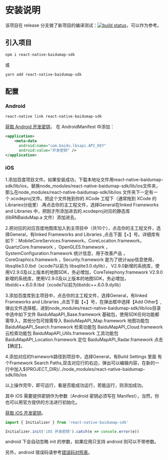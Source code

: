 # 安装说明
该项目在 release 分支做了新项目的编译测试：[![build status][build-badge]][build]，可以作为参考。

## 引入项目
```bash
npm i react-native-baidumap-sdk
```
或
```bash
yarn add react-native-baidumap-sdk
```

## 配置

### Android
```bash
react-native link react-native-baidumap-sdk
```
[获取 Android 开发密钥](http://lbsyun.baidu.com/index.php?title=iossdk/guide/create-project/ak)，
在 AndroidManifest 中添加：
```xml
<application>
    <meta-data
      android:name="com.baidu.lbsapi.API_KEY"
      android:value="开发密钥" />
</application>
```

### iOS
1.添加百度项目文件。如果安装成功，下载本地址文件用react-native-baidumap-sdk/lib/ios，替换node_modules/react-native-baidumap-sdk/lib/ios文件夹，那么在node_modules/react-native-baidumap-sdk/lib/ios 文件夹下一定有一个.xcodeproj文件。把这个文件拖到你的 XCode 工程下（通常拖到 XCode 的Libraries分组里）.再点击你的主工程文件，选择General在linked Frameworks and Libraries 中，把刚才所添加进去的.xcodeproj对应的静态库(libRNBaiduMap.a 文件）添加进去。

2.把对应的对应百度地图库加入到主项目中（共10个），点击你的主工程文件，选择General，有linked Frameworks and Libraries ,点击下面【+】号。详细库有如下：MobileCoreServices.framework，CoreLocation.framework，QuartzCore.framework	，OpenGLES.framework	，SystemConfiguration.framework	统计信息，用于改善产品
，CoreGraphics.framework	，Security.framework	是为了统计app信息使用，libsqlite3.0.tbd（xcode7以前为 libsqlite3.0.dylib），	V2.9.0新增的系统库，使用V2.9.0及以上版本的地图SDK，务必增加，CoreTelephony.framework	V2.9.0新增的系统库，使用V2.9.0及以上版本的地图SDK，务必增加，libstdc++.6.0.9.tbd（xcode7以前为libstdc++.6.0.9.dylib）

3.添加百度库到主项目中，点击你的主工程文件，选择General，有linked Frameworks and Libraries ,点击下面【+】号，在弹出框中选择【Add Other】,弹出文件选择框，进到node_modules/react-native-baidumap-sdk/lib/ios目录中选中如下文件
BaiduMapAPI_Base.framework	基础包，使用SDK任何功能都需导入，其他分包可按需导入
BaiduMapAPI_Map.framework	地图功能包
BaiduMapAPI_Search.framework	检索功能包
BaiduMapAPI_Cloud.framework	云检索功能包
BaiduMapAPI_Utils.framework	工具功能包
BaiduMapAPI_Location.framework 定位
BaiduMapAPI_Radar.framework
点击【确定】。

4.添加对应的framework路径到项目中，选择General，有Build Settings 里面 有个Framework Search Paths,双击对应行的右边，弹出可以编辑内容，在新的一行中加入$(PROJECT_DIR)/../node_modules/react-native-baidumap-sdk/lib/ios  

以上操作完毕，即可运行，看是否能成功运行，若能运行，则添加成功。

其中 iOS 需要提供密钥作为参数（Android 密钥必须写在 Manifest），当然，你也可以用官方提供的方法进行初始化。

[获取 iOS 开发密钥](http://lbsyun.baidu.com/index.php?title=iossdk/guide/create-project/ak)。

```javascript
import { Initializer } from 'react-native-baidumap-sdk'

Initializer.init('iOS 开发密钥').catch(e => console.error(e))
```

android 下会自动忽略 init 的参数，如果应用只支持 android 则可以不带参数。

另外，android 错误码请参考[错误码对照表](http://lbsyun.baidu.com/index.php?title=androidsdk/guide/addition-func/errorcode)。

[build-badge]: https://travis-ci.org/qiuxiang/react-native-baidumap-sdk.svg?branch=release
[build]: https://travis-ci.org/qiuxiang/react-native-baidumap-sdk
